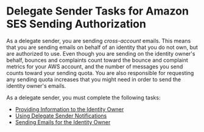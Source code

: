 # Delegate Sender Tasks for Amazon SES Sending Authorization<a name="sending-authorization-delegate-sender-tasks"></a>

As a delegate sender, you are sending *cross\-account* emails\. This means that you are sending emails on behalf of an identity that you do not own, but are authorized to use\. Even though you are sending on the identity owner's behalf, bounces and complaints count toward the bounce and complaint metrics for your AWS account, and the number of messages you send counts toward your sending quota\. You are also responsible for requesting any sending quota increases that you might need in order to send the identity owner's emails\.

As a delegate sender, you must complete the following tasks:
+ [Providing Information to the Identity Owner](sending-authorization-delegate-sender-tasks-information.md)
+ [Using Delegate Sender Notifications](sending-authorization-delegate-sender-tasks-notifications.md)
+ [Sending Emails for the Identity Owner](sending-authorization-delegate-sender-tasks-email.md)
